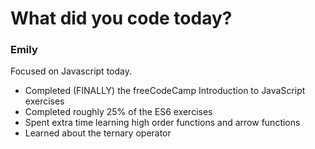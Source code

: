 # What did you code today?

### Emily

Focused on Javascript today. 
* Completed (FINALLY) the freeCodeCamp Introduction to JavaScript exercises
* Completed roughly 25% of the ES6 exercises
* Spent extra time learning high order functions and arrow functions 
* Learned about the ternary operator
